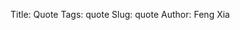 Title: Quote
Tags: quote
Slug: quote
Author: Feng Xia

<div id="quote"></div>

<script type="text/babel">

 var QuoteBox = React.createClass({
   getInitialState: function(){
     return {
       quote: null,
       img: null
     }
   },
   componentDidMount: function(){
     this.setImage();
   },
   setImage: function(){
     // Spinner
     this.setState({
       loading: true
     });

     // AJAX
     var that = this;
     var min = 1, max = 1743; // 1743 is from manual testing
     var id = Math.floor(Math.random()*(max-min)+min);
     var apiUrl = "http://dynamic.xkcd.com/api-0/jsonp/comic/"+id;
     j$.ajax({
       url: apiUrl,
       dataType:"jsonp",
       method: "GET",
       success: function(data){
         that.setState({
           quote: data.title,
           img: data.img,
           loading: false
         });
       }
     });
   },
   render: function(){
     return (
       <div>
         <figure>
           <img src={this.state.img}
                className="center-block img-responsive" />
           <figcaption>
             {this.state.quote}
             <span onClick={this.setImage}
                   style={{marginLeft:"1em", float:"none"}}>
               <i className={this.state.loading? "fa fa-spinner":"fa fa-angle-right"}
                  style={{paddingLeft:"1em",marginRight:"1em"}}></i>
               more
             </span>
           </figcaption>
         </figure>
       </div>
     );
   }
 });
 ReactDOM.render(
   <QuoteBox />,
   document.getElementById("quote")
 );

</script>
